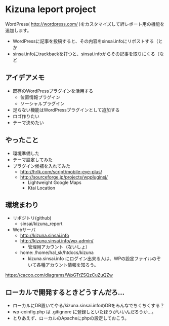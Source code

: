 Kizuna leport project
=====================

WordPress( http://wordpress.com/ )をカスタマイズして絆レポート用の機能を追加します。
+ WordPressに記事を投稿すると、その内容をsinsai.infoにリポストする（とか
+ sinsai.infoにtrackbackを打つと、sinsai.infoからその記事を取りにくる（など


アイデアメモ
-----------
+ 既存のWordPressプラグインを活用する
    + 位置情報プラグイン
    + ソーシャルプラグイン
+ 足らない機能はWordPressプラグインとして追加する
+ ロゴ作りたい
+ テーマ決めたい


やったこと
---------
+ 環境準備した
+ テーマ設定してみた
+ プラグイン候補を入れてみた
    + http://hrlk.com/script/mobile-eye-plus/
    + http://sourceforge.jp/projects/wppluginsj/
        + Lightweight Google Maps
        + Ktai Location

環境まわり
---------
+ リポジトリ(github)
    + sinsai/kizuna_report
+ Webサーバ
    + http://kizuna.sinsai.info
    + http://kizuna.sinsai.info/wp-admin/
        + 管理用アカウント（ないしょ）
    + home: /home/hal_sk/htdocs/kizuna
        + kizuna.sinsai.info にログイン出来る人は、WPの設定ファイルのぞいて各種アカウント情報を知ろう。

https://cacoo.com/diagrams/WpGTrZSQzCuZuQZw


ローカルで開発するときどうすんだろ...
----------------------------------
+ ローカルにDB置いてやる/kizuna.sinsai.infoのDBをみんなでちくちくする？
+ wp-coinfig.php は .gitignore に登録しといたほうがいいんだろうか...。
+ とりあえず、ローカルのApacheにphpの設定しておこう。

